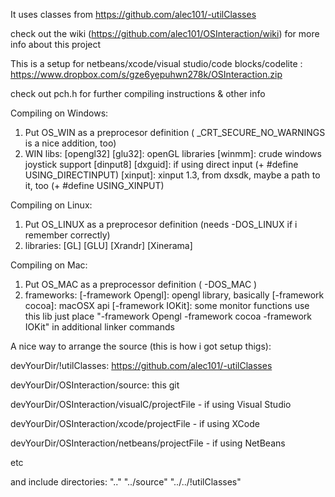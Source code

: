 It uses classes from https://github.com/alec101/-utilClasses 

check out the wiki (https://github.com/alec101/OSInteraction/wiki) for more info about this project

This is a setup for netbeans/xcode/visual studio/code blocks/codelite :
https://www.dropbox.com/s/gze6yepuhwn278k/OSInteraction.zip



check out pch.h for further compiling instructions & other info


Compiling on Windows:

1. Put OS_WIN as a preprocesor definition ( _CRT_SECURE_NO_WARNINGS is a nice addition, too)
2. WIN libs: [opengl32] [glu32]: openGL libraries 
             [winmm]:            crude windows joystick support
             [dinput8] [dxguid]: if using direct input (+ #define USING_DIRECTINPUT)
             [xinput]:           xinput 1.3, from dxsdk, maybe a path to it, too (+ #define USING_XINPUT)

Compiling on Linux:

1. Put OS_LINUX as a preprocesor definition (needs -DOS_LINUX if i remember correctly)
2. libraries: [GL] [GLU] [Xrandr] [Xinerama]
 
Compiling on Mac:

1. Put OS_MAC as a preprocessor definition ( -DOS_MAC )
2. frameworks: [-framework Opengl]: opengl library, basically
               [-framework cocoa]:  macOSX api
               [-framework IOKit]:  some monitor functions use this lib
   just place "-framework Opengl -framework cocoa -framework IOKit" in additional linker commands





A nice way to arrange the source (this is how i got setup thigs):

devYourDir/!utilClasses: https://github.com/alec101/-utilClasses 

devYourDir/OSInteraction/source: this git



devYourDir/OSInteraction/visualC/projectFile - if using Visual Studio

devYourDir/OSInteraction/xcode/projectFile - if using XCode

devYourDir/OSInteraction/netbeans/projectFile - if using NetBeans

etc

and include directories: ".." "../source" "../../!utilClasses"

